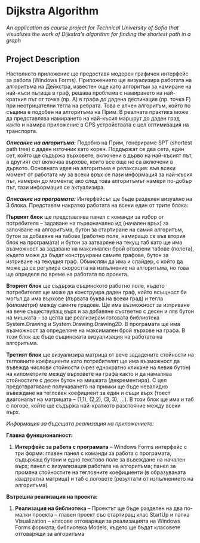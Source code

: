 # Dijkstra Algorithm
*An application as course project for Technical University of Sofia that visualizes the work of Dijkstra's algorithm for finding the shortest path in a graph*
## Project Description
Настолното приложение ще предоставя модерен графичен интерфейс за работа (Windows Forms). Приложението ще визуализира работата на алгоритъма на Дейкстра, известен още като алгоритъм за намиране на най-къси пътища в граф, решава проблема с намирането на най-краткия път от точка (пр. A) в графа до дадена дестинация (пр. точка F) при неотрицателни тегла на ребрата. Това е алчен алгоритъм, който по същина е подобен на алгоритъма на Прим. В реалната практика може да представлява намирането на най-късия маршрут до даден град както и намира приложение в GPS устройствата с цел оптимизация на транспорта.

**_Описание на алгоритъма:_**
Подобно на Прим, генерираме SPT (shortest path tree) с даден източник като корен. Поддържат се два сета, един сет, който ще съдържа върховете, включени в дърво на най-късият път, а другият сет включва върхове, които все още не са включени в дървото. Основната идея на алгоритъма е релаксация: във всеки момент от работата му за всеки връх се пази информация за най-късия път, намерен до момента; ако след това алгоритъмът намери по-добър път, тази информация се актуализира.

**_Описание на програмата:_**
Интерфейсът ще бъде разделен визуално на 3 блока. Представям накратко работата на всеки един от трите блока:

**Първият блок** ще представлява панел с команди за избор от потребителя – задаване на първоначално ид (начален връх) за започване на алгоритъма, бутон за стартиране на самия алгоритъм, бутон за добавяне на табове (работно поле, намиращо се във втория блок на програмата) и бутон за затваряне на текущ таб като ще има възможност за задаване на максимален брой отворени табове (полета), където може да бъдат конструирани самите графове, бутон за изтриване на текущия граф. Обмислям да има и слайдер, с който да може да се регулира скоростта на изпълнение на алгоритъма, но това ще определя по време на работата по проекта. 

**Вторият блок** ще съдържа същинското работно поле, където потребителят ще може да конструира даден граф, който всъщност би могъл да има върхове (първата буква на всеки град) и тегла (километри) между самите градове. Ще има възможност за изтриване на вече съществуващ върх и за добавяне съответно с десен и ляв бутон на мишката – за целта ще реализирам готовата библиотека System.Drawing и System.Drawing.Drawing2D. В програмата ще има възможност за определяне на максимален брой върхове на графа. В този блок ще бъде същинската визуализация на работата на алгоритъма.

**Третият блок** ще визуализира матрица от вече зададените стойности на тегловните коефициенти като потребителят ще има възможност да въвежда числови стойности (чрез еднократно кликане на левия бутон) на километрите между върховете на графа както и да намалява стойностите с десен бутон на мишката (декрементира). С цел предотвратяване получаването на примки ще бъде невалидно въвеждане на тегловен коефициент за един и същи върх (тоест диагоналът на матрицата – (1,1), (2,2), (3, 3), …). В този блок ще има и таб с логове, който ще съдържа най-краткото разстояние между всеки върх.

*Информация за бъдещата реализация на приложението:*

**Главна функционалност:**

1. **Интерфейс за работа с програмата** – Windows Forms интерфейс с три форми:  главен панел с команди за работа с програмата, съдържащ бутони и едно текстово поле за въвеждане на начален върх; панел с визуализация работата на алгоритъма; панел за промяна стойностите на тегловните коефициенти (в образуваната квадтратна матрица) и таб с логовете (резултати от изпълнението на алгоритъма)

**Вътрешна реализация на проекта:**
1. **Реализация на библиотека** – Проектът ще бъде разделен на два по-малки проекта – главен проект със стартиращ клас StartUp и папка Visualization – класове отговарящи за реализацията на Windows Forms формата; библиотека Models, където ще бъдат класовете отговарящи за алгоритъма
